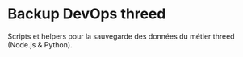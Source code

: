 # Backup DevOps threed
Scripts et helpers pour la sauvegarde des données du métier threed (Node.js & Python).
